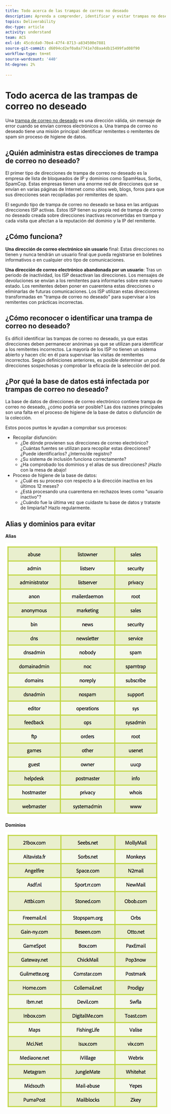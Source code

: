 ```yaml
---
title: Todo acerca de las trampas de correo no deseado
description: Aprenda a comprender, identificar y evitar trampas no deseadas al administrar la capacidad de envío.
topics: Deliverability
doc-type: article
activity: understand
team: ACS
exl-id: 45cdcda0-70e4-47f4-8713-a834500e7881
source-git-commit: d6094cd2ef0a8a7741e7d8aa4db15499fad08f90
workflow-type: tm+mt
source-wordcount: '440'
ht-degree: 2%

---
```


# Todo acerca de las trampas de correo no deseado

Una [trampa de correo no deseado](/help/metrics/spam-traps.md) es una dirección válida, sin mensaje de error cuando se envían correos electrónicos a. Una trampa de correo no deseado tiene una misión principal: identificar remitentes o remitentes de spam sin proceso de higiene de datos.

## ¿Quién administra estas direcciones de trampa de correo no deseado?

El primer tipo de direcciones de trampa de correo no deseado es la empresa de lista de bloqueados de IP y dominios como SpamHaus, Sorbs, SpamCop. Estas empresas tienen una enorme red de direcciones que se envían en varias páginas de Internet como sitios web, blogs, foros para que sus direcciones sean recopiladas por remitentes de spam.

El segundo tipo de trampa de correo no deseado se basa en las antiguas direcciones ISP activas. Estos ISP tienen su propia red de trampa de correo no deseado creada sobre direcciones inactivas reconvertidas en trampa y cada visita que afectan a la reputación del dominio y la IP del remitente.

## ¿Cómo funciona?

**Una dirección de correo electrónico sin usuario** final: Estas direcciones no tienen y nunca tendrán un usuario final que pueda registrarse en boletines informativos o en cualquier otro tipo de comunicaciones.

**Una dirección de correo electrónico abandonada por un usuario**: Tras un periodo de inactividad, los ISP desactivan las direcciones. Los mensajes de devoluciones se envían a los remitentes para informarles sobre este nuevo estado. Los remitentes deben poner en cuarentena estas direcciones o eliminarlas de futuras comunicaciones. Los ISP utilizan estas direcciones transformadas en &quot;trampa de correo no deseado&quot; para supervisar a los remitentes con prácticas incorrectas.

## ¿Cómo reconocer o identificar una trampa de correo no deseado?

Es difícil identificar las trampas de correo no deseado, ya que estas direcciones deben permanecer anónimas ya que se utilizan para identificar a los remitentes incorrectos. La mayoría de los ISP no tienen un sistema abierto y hacen clic en él para supervisar las visitas de remitentes incorrectos. Según definiciones anteriores, es posible determinar un pod de direcciones sospechosas y comprobar la eficacia de la selección del pod.

## ¿Por qué la base de datos está infectada por trampas de correo no deseado?

La base de datos de direcciones de correo electrónico contiene trampa de correo no deseado, ¿cómo podría ser posible? Las dos razones principales son una falta en el proceso de higiene de la base de datos o disfunción de la colección.

Estos pocos puntos le ayudan a comprobar sus procesos:

* Recopilar disfunción:
   * ¿De dónde provienen sus direcciones de correo electrónico? ¿Cuántas fuentes se utilizan para recopilar estas direcciones? ¿Puede identificarlos? ¿Interno/de registro?
   * ¿Su sistema de inclusión funciona correctamente?
   * ¿Ha comprobado los dominios y el alias de sus direcciones? ¡Hazlo con la mesa de abajo!
* Proceso de higiene de la base de datos:
   * ¿Cuál es su proceso con respecto a la dirección inactiva en los últimos 12 meses?
   * ¿Está procesando una cuarentena en rechazos leves como &quot;usuario inactivo&quot;?
   * ¿Cuándo fue la última vez que cuidaste tu base de datos y trataste de limpiarla? Hazlo regularmente.

## Alias y dominios para evitar

**Alias**

![](../../help/assets/aliases.png)

**Dominios**

![](../../help/assets/domains.png)
